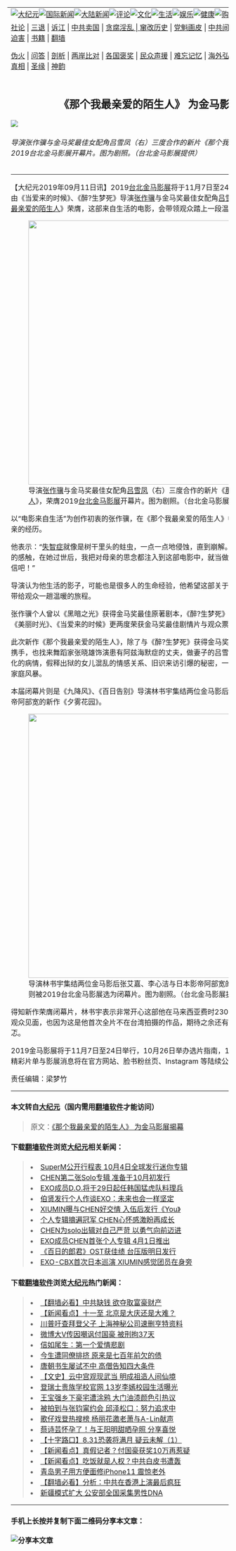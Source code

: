 <a name="1" id="1" target="_blank"></a><span id="1"></span>
<table border="0"><tr><td colspan="2" VALIGN=TOP><a href="https://github.com/asdfghy6/djy/blob/master/gb/nsc413.md#1"><img src="https://raw.githubusercontent.com/asdfghy6/1/master/t/djy/1.jpg" title="大纪元"></a><a href="https://github.com/asdfghy6/djy/blob/master/gb/n24hr.md#1"><img src="https://raw.githubusercontent.com/asdfghy6/1/master/t/djy/3.jpg" title="国际新闻"></a><a href="https://github.com/asdfghy6/djy/blob/master/gb/nsc413.md#1"><img src="https://raw.githubusercontent.com/asdfghy6/1/master/t/djy/4.jpg" title="大陆新闻"></a><a href="https://github.com/asdfghy6/djy/blob/master/gb/news392.md#1"><img src="https://raw.githubusercontent.com/asdfghy6/1/master/t/djy/5.jpg" title="评论"></a><a href="https://github.com/asdfghy6/djy/blob/master/gb/news2007.md#1"><img src="https://raw.githubusercontent.com/asdfghy6/1/master/t/djy/6.jpg" title="文化"></a><a href="https://github.com/asdfghy6/djy/blob/master/gb/news2008.md#1"><img src="https://raw.githubusercontent.com/asdfghy6/1/master/t/djy/7.jpg" title="生活"></a><a href="https://github.com/asdfghy6/djy/blob/master/gb/ncyule.md#1"><img src="https://raw.githubusercontent.com/asdfghy6/1/master/t/djy/8.jpg" title="娱乐"></a><a href="https://github.com/asdfghy6/djy/blob/master/gb/nsc1002.md#1"><img src="https://raw.githubusercontent.com/asdfghy6/1/master/t/djy/9.jpg" title="健康"><a href="https://www.youlucky.com"><img src="https://raw.githubusercontent.com/asdfghy6/1/master/t/djy/10.jpg" title="购物"></a><a href="https://www.supportepoch.org/donation?utm_medium=epochtimes&utm_source=referral&utm_campaign=donate_button_djyhomepage"><img src="https://raw.githubusercontent.com/asdfghy6/1/master/t/djy/12.jpg" title="捐款"></a></td></tr>
<tr><td colspan="2" VALIGN=TOP><a target="_blank" href="https://git.io/fjCRf">社论</a> | <a target="_blank" href="https://github.com/asdfghy6/djy/blob/master/gb/nf5657.md#1">三退</a> | <a target="_blank" href="https://github.com/asdfghy6/djy/blob/master/gb/nf6123.md#1">诉江</a> | <a target="_blank" href="https://github.com/asdfghy6/djy/blob/master/gb/nf1176117.md#1">中共卖国</a> | <a target="_blank" href="https://github.com/asdfghy6/djy/blob/master/gb/nf5773.md#1">贪腐淫乱 | <a target="_blank" href="https://github.com/asdfghy6/djy/blob/master/gb/nf1176115.md#1">窜改历史</a> | <a target="_blank" href="https://github.com/asdfghy6/djy/blob/master/gb/nf1176107.md#1">党魁画皮</a> | <a target="_blank" href="https://github.com/asdfghy6/djy/blob/master/gb/nf1320400.md#1">中共间谍</a> | <a target="_blank" href="https://github.com/asdfghy6/djy/blob/master/gb/nf1176114.md#1">破坏传统</a> | <a target="_blank" href="https://github.com/asdfghy6/djy/blob/master/gb/nf5287.md#1">恶贯满盈</a> | <a target="_blank" href="https://github.com/asdfghy6/djy/blob/master/gb/ncid278.md#1">人权</a> | <a target="_blank" href="https://github.com/asdfghy6/djy/blob/master/gb/nf1176111.md#1">迫害</a> | <a target="_blank" href="https://github.com/asdfghy6/djy/blob/master/gb/nf1235328.md#1">书籍</a> | <a target="_blank" href="https://github.com/asdfghy6/fq/blob/master/README.md?zsrh#1">翻墙</a></p><p><a target="_blank" href="https://github.com/asdfghy6/djy/blob/master/gb/nf5562.md#1">伪火</a> | <a target="_blank" href="https://github.com/asdfghy6/djy/blob/master/gb/nf4378.md#1">问答</a> | <a target="_blank" href="https://github.com/asdfghy6/djy/blob/master/gb/nf5792.md#1">剖析</a> | <a target="_blank" href="https://github.com/asdfghy6/djy/blob/master/gb/nf5735.md#1">两岸比对</a> | <a target="_blank" href="https://github.com/asdfghy6/djy/blob/master/gb/nf6119.md#1">各国褒奖</a> | <a target="_blank" href="https://github.com/asdfghy6/djy/blob/master/gb/nf6120.md#1">民众声援</a> | <a target="_blank" href="https://github.com/asdfghy6/djy/blob/master/gb/nf1188594.md#1">难忘记忆</a> | <a target="_blank" href="https://github.com/asdfghy6/djy/blob/master/gb/nf3180.md#1">海外弘传</a> | <a target="_blank" href="https://github.com/asdfghy6/djy/blob/master/gb/nf5410.md#1">万人上访</a> | <a target="_blank" href="https://github.com/asdfghy6/ntdtv/blob/master/gb/prog1530_1.md#1">和平抗议</a> | <a target="_blank" href="https://github.com/asdfghy6/djy/blob/master/gb/nf4386.md#1">支持</a> | <a target="_blank" href="https://github.com/asdfghy6/djy/blob/master/gb/nf4389.md#1">真相</a> | <a target="_blank" href="https://github.com/asdfghy6/djy/blob/master/gb/nf5790.md#1">圣缘</a> | <a target="_blank" href="https://github.com/asdfghy6/djy/blob/master/gb/nf4786.md#1">神韵</a></td></tr>
<tr><td VALIGN=TOP width="626"><h2 align=center>《那个我最亲爱的陌生人》 为金马影展揭幕</h2>
<img src="http://i.epochtimes.com/assets/uploads/2019/09/1909110203061487-600x400.jpg" />
<h6>导演张作骥与金马奖最佳女配角吕雪凤（右）三度合作的新片《那个我最亲爱的陌生人》，荣膺2019台北金马影展开幕片。图为剧照。（台北金马影展提供）
</h6>
<hr>
<p>【大纪元2019年09月11日讯】2019<a href="https://github.com/asdfghy6/djy/blob/master/gb/tag/%E5%8F%B0%E5%8C%97%E9%87%91%E9%A9%AC%E5%BD%B1%E5%B1%95.md">台北金马影展</a>将于11月7日至24日展开，10日揭晓开幕片由《当爱来的时候》、《醉?生梦死》导演<a href="https://github.com/asdfghy6/djy/blob/master/gb/tag/%E5%BC%A0%E4%BD%9C%E9%AA%A5.md">张作骥</a>与金马奖最佳女配角<a href="https://github.com/asdfghy6/djy/blob/master/gb/tag/%E5%90%95%E9%9B%AA%E5%87%A4.md">吕雪凤</a>三度合作的《<a href="https://github.com/asdfghy6/djy/blob/master/gb/tag/%E9%82%A3%E4%B8%AA%E6%88%91%E6%9C%80%E4%BA%B2%E7%88%B1%E7%9A%84%E9%99%8C%E7%94%9F%E4%BA%BA.md">那个我最亲爱的陌生人</a>》荣膺，这部来自生活的电影，会带领观众踏上一段温暖的旅程。</p>
<figure id="attachment_11513399" style="width: 600px" class="wp-caption aligncenter"><a href="http://i.epochtimes.com/assets/uploads/2019/09/1909110203031487.jpg"><img class="size-large wp-image-11513399" title="" src="http://i.epochtimes.com/assets/uploads/2019/09/1909110203031487-600x400.jpg" alt="" width="600" b="400" /></a><figcaption class="wp-caption-text">导演<a href="https://github.com/asdfghy6/djy/blob/master/gb/tag/%E5%BC%A0%E4%BD%9C%E9%AA%A5.md">张作骥</a>与金马奖最佳女配角<a href="https://github.com/asdfghy6/djy/blob/master/gb/tag/%E5%90%95%E9%9B%AA%E5%87%A4.md">吕雪凤</a>（右）三度合作的新片《<a href="https://github.com/asdfghy6/djy/blob/master/gb/tag/%E9%82%A3%E4%B8%AA%E6%88%91%E6%9C%80%E4%BA%B2%E7%88%B1%E7%9A%84%E9%99%8C%E7%94%9F%E4%BA%BA.md">那个我最亲爱的陌生人</a>》，荣膺2019<a href="https://github.com/asdfghy6/djy/blob/master/gb/tag/%E5%8F%B0%E5%8C%97%E9%87%91%E9%A9%AC%E5%BD%B1%E5%B1%95.md">台北金马影展</a>开幕片。图为剧照。（台北金马影展提供）</figcaption></figure>
<p>以“电影来自生活”为创作初衷的张作骥，在《那个我最亲爱的陌生人》中也加入自己照顾失智母亲的经历。</p>
<p>他表示：“<a href="https://github.com/asdfghy6/djy/blob/master/gb/tag/%E5%A4%B1%E6%99%BA%E7%97%87.md">失智症</a>就像是树干里头的蛀虫，一点一点地侵蚀，直到崩解。照顾母亲的岁月给我很大的感触，在她过世后，我把对母亲的思念都注入到这部电影中，就当做是我写给母亲的最后一封信吧！”</p>
<p>导演认为他生活的影子，可能也是很多人的生命经验，他希望这部关于家庭、关于爱的作品，能带给观众一趟温暖的旅程。</p>
<p>张作骥个人曾以《黑暗之光》获得金马奖最佳原著剧本，《醉?生梦死》获得最佳剪辑，他导演的《美丽时光》、《当爱来的时候》更两度荣获金马奖最佳剧情片与观众票选奖。</p>
<p>此次新作《那个我最亲爱的陌生人》，除了与《醉?生梦死》获得金马奖最佳女配角的吕雪凤再度携手，也找来舞蹈家张晓雄饰演患有阿兹海默症的丈夫，做妻子的吕雪凤不仅要面临丈夫逐渐恶化的病情，假释出狱的女儿混乱的情感关系、旧识来访引爆的秘密，一连串事件让彼此陷入一场家庭风暴。</p>
<p>本届闭幕片则是《九降风》、《百日告别》导演林书宇集结两位金马影后张艾嘉、李心洁与日本影帝阿部宽的新作《夕雾花园》。</p>
<figure id="attachment_11513397" style="width: 600px" class="wp-caption aligncenter"><a href="http://i.epochtimes.com/assets/uploads/2019/09/1909110214501487.jpg"><img class="size-large wp-image-11513397" title="" src="http://i.epochtimes.com/assets/uploads/2019/09/1909110214501487-600x318.jpg" alt="" width="600" b="318" /></a><figcaption class="wp-caption-text">导演林书宇集结两位金马影后张艾嘉、李心洁与日本影帝阿部宽的新作《夕雾花园》则被2019台北金马影展选为闭幕片。图为剧照。（台北金马影展提供）</figcaption></figure>
<p>得知新作荣膺闭幕片，林书宇表示非常开心这部他在马来西亚费时230天的电影，终于要与台湾观众见面，也因为这是他首次全片不在台湾拍摄的作品，期待之余还有一种要回来交成绩单的忐忑。</p>
<p>2019金马影展将于11月7日至24日举行，10月26日举办选片指南，10月27日开始售票，更多精彩片单与影展消息将在官方网站、脸书粉丝页、Instagram 等陆续公布。</p>
<p>责任编辑：梁梦竹</p>
<hr>

#### 本文转自<a href="http://www.epochtimes.com">大纪元</a>（国内需用<a href="https://git.io/JesJV">翻墙软件</a>才能访问）
> 原文：<a href="http://www.epochtimes.com/gb/19/9/11/n11513347.htm">《那个我最亲爱的陌生人》 为金马影展揭幕</a>
#### 下载<a href="https://git.io/JesJV">翻墙软件</a>浏览<a href="http://www.epochtimes.com">大纪元</a>相关新闻：
> <li><a href="http://www.epochtimes.com/gb/19/8/29/n11485374.htm">SuperM公开行程表 10月4日全球发行迷你专辑</a></li>
> <li><a href="http://www.epochtimes.com/gb/19/8/29/n11485148.htm">CHEN第二张Solo专辑 准备于10月初发行</a></li>
> <li><a href="http://www.epochtimes.com/gb/19/8/22/n11470673.htm">EXO成员D.O.将于29日起任韩国猛虎队料理兵</a></li>
> <li><a href="http://www.epochtimes.com/gb/19/7/10/n11375743.htm">伯贤发行个人作谈EXO：未来也会一样坚定</a></li>
> <li><a href="http://www.epochtimes.com/gb/19/5/1/n11225709.htm">XIUMIN曝与CHEN好交情 入伍后发行《You》</a></li>
> <li><a href="http://www.epochtimes.com/gb/19/4/2/n11156839.htm">个人专辑摘遍冠军 CHEN心怀感激盼再成长</a></li>
> <li><a href="http://www.epochtimes.com/gb/19/4/1/n11155241.htm">CHEN为solo出辑对自己严苛 以勇气向前迈进</a></li>
> <li><a href="http://www.epochtimes.com/gb/19/3/19/n11123545.htm">EXO成员CHEN首张个人专辑 4月1日推出</a></li>
> <li><a href="http://www.epochtimes.com/gb/18/11/29/n10880746.htm">《百日的郎君》OST获佳绩 台压版明日发行</a></li>
> <li><a href="http://www.epochtimes.com/gb/18/6/19/n10496397.htm">EXO-CBX首次日本巡演 XIUMIN感觉团员在身旁</a></li>

#### 下载<a href="https://git.io/JesJV">翻墙软件</a>浏览<a href="http://www.epochtimes.com">大纪元</a>热门新闻：
> <li><a href="http://www.epochtimes.com/gb/19/9/25/n11546931.htm">【翻墙必看】中共缺钱 欲夺取富豪财产</a></li>
> <li><a href="http://www.epochtimes.com/gb/19/9/26/n11548856.htm">【新闻看点】十一至 北京是大庆还是大难？</a></li>
> <li><a href="http://www.epochtimes.com/gb/19/9/26/n11549060.htm">川普吁查拜登父子 上海神秘公司速删亨特资料</a></li>
> <li><a href="http://www.epochtimes.com/gb/19/9/26/n11548966.htm">微博大V传因嘲讽付国豪 被刑拘37天</a></li>
> <li><a href="http://www.epochtimes.com/gb/12/4/16/n3566971.htm">信如尾生：第一个爱情悲剧</a></li>
> <li><a href="http://www.epochtimes.com/gb/15/9/3/n4519621.htm">今生遭同僚排挤 原来是七百年前欠的债</a></li>
> <li><a href="http://www.epochtimes.com/gb/19/9/20/n11534314.htm">唐朝书生屡试不中 高僧告知四大条件</a></li>
> <li><a href="http://www.epochtimes.com/gb/16/7/1/n8056353.htm">【文史】云中宫观现武当 明成祖造人间仙境</a></li>
> <li><a href="http://www.epochtimes.com/gb/19/9/24/n11544222.htm">登瑞士贵族学校官网 13岁李嫣校园生活曝光</a></li>
> <li><a href="http://www.epochtimes.com/gb/19/9/24/n11544375.htm">王宝强乡下豪宅遭涂鸦 大门油漆颜色引热议</a></li>
> <li><a href="http://www.epochtimes.com/gb/19/9/25/n11545153.htm">被拍到与张钧甯约会 邱泽松口：努力追求中</a></li>
> <li><a href="http://www.epochtimes.com/gb/19/9/25/n11545320.htm">歌仔戏登热搜榜 杨丽花邀老萧与A-Lin献声</a></li>
> <li><a href="http://www.epochtimes.com/gb/19/9/26/n11547898.htm">蔡诗芸怀孕了！与王阳明甜晒孕照 分享喜悦</a></li>
> <li><a href="http://www.epochtimes.com/gb/19/9/25/n11545826.htm">【十字路口】8.31恐袭将满月 疑云未解（1）</a></li>
> <li><a href="http://www.epochtimes.com/gb/19/9/23/n11541603.htm">【新闻看点】真假记者？付国豪获奖10万再惹疑</a></li>
> <li><a href="http://www.epochtimes.com/gb/19/9/24/n11543678.htm">【新闻看点】吃饭就是人权？中共白皮书遭轰</a></li>
> <li><a href="http://www.epochtimes.com/gb/19/9/25/n11546708.htm">青岛男子用方便面修iPhone11 震惊老外</a></li>
> <li><a href="http://www.epochtimes.com/gb/19/9/25/n11545125.htm">【翻墙必看】分析：中共在香港上演最后疯狂</a></li>
> <li><a href="http://www.epochtimes.com/gb/19/9/25/n11546501.htm">新疆模式扩大 公安部全国采集男性DNA</a></li>
<hr>

#### 手机上长按并复制下面二维码分享本文章：<br><br><img src="http://www.hehaibao.com/qr/index.php?m=1&e=L&p=10&t=&d=https://github.com/asdfghy6/djy/blob/master/gb/19/9/11/n11513347.md%231" title="分享本文章"></td><td VALIGN=TOP><a href="https://github.com/asdfghy6/djy/blob/master/gb/16/1/21/n4622075.md?dfh#1" target="_blank"><img src="https://raw.githubusercontent.com/asdfghy6/djy/master/gb/300/wei-f1.jpg" title="中共的伪火骗局"  alt="中共的伪火骗局"></a><br><a href="https://github.com/asdfghy6/yh/blob/master/README.md?dfh#1" target="_blank"><img src="https://raw.githubusercontent.com/asdfghy6/djy/master/gb/300/yong-h.jpg" title="永恒的见证"  alt="永恒的见证"></a><br><a href="https://github.com/asdfghy6/djy/blob/master/gb/13/9/29/n3974789.md?dfh#1" target="_blank"><img src="https://raw.githubusercontent.com/asdfghy6/djy/master/gb/300/shang-lnz.jpg" title="善良女子被中共投男牢"  alt="善良女子被中共投男牢"></a><br><a href="https://github.com/asdfghy6/djy/blob/master/gb/16/3/16/n4663449.md?dfh#1" target="_blank"><img src="https://raw.githubusercontent.com/asdfghy6/djy/master/gb/300/huo-z3.jpg" title="警卫目击活摘器官"  alt="警卫目击活摘器官"></a><br><a href="https://github.com/asdfghy6/djy/blob/master/gb/16/8/7/n8177641.md?dfh#1" target="_blank"><img src="https://raw.githubusercontent.com/asdfghy6/djy/master/gb/300/huo-z4.jpg" title="证人描述活摘恐怖"  alt="证人描述活摘恐怖"></a><br><a href="https://github.com/asdfghy6/djy/blob/master/gb/10/4/19/n2881569.md?dfh#1" target="_blank"><img src="https://raw.githubusercontent.com/asdfghy6/djy/master/gb/300/huo-z1.jpg" title="揭开活摘器官黑幕"  alt="揭开活摘器官黑幕"></a><br><a href="https://github.com/asdfghy6/djy/blob/master/gb/10/11/7/n3077476.md?dfh#1" target="_blank"><img src="https://raw.githubusercontent.com/asdfghy6/djy/master/gb/300/ma-ks.jpg" title="马克思的成魔之路"  alt="马克思的成魔之路"></a><br><a href="https://github.com/asdfghy6/djy/blob/master/gb/14/6/9/n4173977.md?dfh#1" target="_blank"><img src="https://raw.githubusercontent.com/asdfghy6/djy/master/gb/300/chang-zs.jpg" title="藏字石 蕴天机"  alt="藏字石 蕴天机"></a><br><a href="https://github.com/asdfghy6/djy/blob/master/gb/18/5/10/n10381511.md?dfh#1" target="_blank"><img src="https://raw.githubusercontent.com/asdfghy6/djy/master/gb/300/st1.jpg" title="关注3亿人三退"  alt="关注3亿人三退"></a><br><a href="https://github.com/asdfghy6/djy/blob/master/gb/18/3/21/n10237682.md?dfh#1" target="_blank"><img src="https://raw.githubusercontent.com/asdfghy6/djy/master/gb/300/jie-t.jpg" title="解体中共复兴中华"  alt="解体中共复兴中华"></a><br><a href="https://github.com/asdfghy6/djy/blob/master/gb/9/2/9/n2422991.md?dfh#1" target="_blank"><img src="https://raw.githubusercontent.com/asdfghy6/djy/master/gb/300/gao-zs.jpg" title="中共迫害良心律师"  alt="中共迫害良心律师"></a><br><a href="https://github.com/asdfghy6/djy/blob/master/gb/18/12/9/n10900044.md?dfh#1" target="_blank"><img src="https://raw.githubusercontent.com/asdfghy6/djy/master/gb/300/sj1.jpg" title="303万人举报江泽民"  alt="303万人举报江泽民"></a><br><a href="https://github.com/asdfghy6/djy/blob/master/gb/18/8/28/n10672014.md?dfh#1" target="_blank"><img src="https://raw.githubusercontent.com/asdfghy6/djy/master/gb/300/sj2.jpg" title="这些官员为何起诉江泽民"  alt="这些官员为何起诉江泽民"></a><br><a href="https://github.com/asdfghy6/djy/blob/master/gb/8/12/18/n2367165.md?dfh#1" target="_blank"><img src="https://raw.githubusercontent.com/asdfghy6/djy/master/gb/300/liangan.jpg" title="海峡两岸的强烈对比"  alt="海峡两岸的强烈对比"></a><br><a href="https://github.com/asdfghy6/djy/blob/master/gb/15/5/5/n4427238.md?dfh#1" target="_blank"><img src="https://raw.githubusercontent.com/asdfghy6/djy/master/gb/300/jia-ndzl.jpg" title="加拿大总理的贺信"  alt="加拿大总理的贺信"></a><br><a href="https://github.com/asdfghy6/djy/blob/master/gb/11/6/17/n3289382.md?dfh#1" target="_blank"><img src="https://raw.githubusercontent.com/asdfghy6/djy/master/gb/300/xiao-wd.jpg" title="探寻真相兼听则明"  alt="探寻真相兼听则明"></a><br><a href="https://github.com/asdfghy6/djy/blob/master/gb/18/10/27/n10812623.md?dfh#1" target="_blank"><img src="https://raw.githubusercontent.com/asdfghy6/djy/master/gb/300/yindu.jpg" title="印度媒体报道东方"  alt="印度媒体报道东方"></a><br><a href="https://github.com/asdfghy6/djy/blob/master/gb/18/6/9/n10469652.md?dfh#1" target="_blank"><img src="https://raw.githubusercontent.com/asdfghy6/djy/master/gb/300/xie-j.jpg" title="不一样的海外校园"  alt="不一样的海外校园"></a><br><a href="https://github.com/asdfghy6/djy/blob/master/gb/7/4/5/n1669415.md?dfh#1" target="_blank"><img src="https://raw.githubusercontent.com/asdfghy6/djy/master/gb/300/li-up.jpg" title="从大师到徒弟的传奇"  alt="从大师到徒弟的传奇"></a><br><a href="https://github.com/asdfghy6/djy/blob/master/gb/17/5/26/n9191512.md?dfh#1" target="_blank"><img src="https://raw.githubusercontent.com/asdfghy6/djy/master/gb/300/zfl2.jpg" title="亿万人与东方一本奇书"  alt="亿万人与东方一本奇书"></a><br><a href="https://github.com/asdfghy6/djy/blob/master/gb/13/11/27/n4020290.md?dfh#1" target="_blank"><img src="https://raw.githubusercontent.com/asdfghy6/djy/master/gb/300/zhen-h.jpg" title="大陆见不到的震撼场面"  alt="大陆见不到的震撼场面"></a><br><a href="https://github.com/asdfghy6/djy/blob/master/gb/15/7/17/n4482910.md?dfh#1" target="_blank"><img src="https://raw.githubusercontent.com/asdfghy6/djy/master/gb/300/dalu-sk.jpg" title="人心向善 大陆当初盛况"  alt="人心向善 大陆当初盛况"></a><br><a href="https://github.com/asdfghy6/djy/blob/master/gb/9/10/15/n2689419.md?dfh#1" target="_blank"><img src="https://raw.githubusercontent.com/asdfghy6/djy/master/gb/300/zfl1.jpg" title="追寻真理 这书讲什么"  alt="追寻真理 这书讲什么"></a><br><a href="https://github.com/asdfghy6/fq/blob/master/README.md?dfh#1" target="_blank"><img src="https://raw.githubusercontent.com/asdfghy6/djy/master/gb/300/fq1.jpg" title="下载免费翻墙软件"  alt="下载免费翻墙软件"></a><br></td></tr></table>

